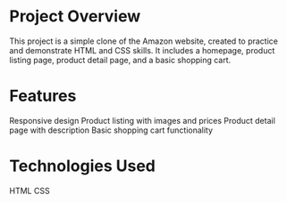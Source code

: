 # Project Overview
This project is a simple clone of the Amazon website, created to practice and demonstrate HTML and CSS skills. It includes a homepage, product listing page, product detail page, and a basic shopping cart.

# Features
  Responsive design
  Product listing with images and prices
  Product detail page with description
  Basic shopping cart functionality
# Technologies Used
  HTML
  CSS
